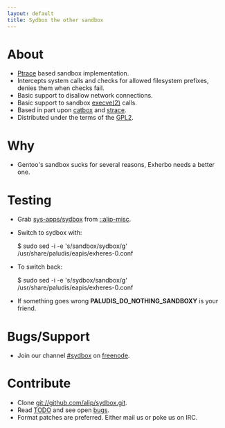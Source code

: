 ```yaml
---
layout: default
title: Sydbox the other sandbox
---
```


# About #

  - [Ptrace](http://linux.die.net/man/2/ptrace) based sandbox implementation.
  - Intercepts system calls and checks for allowed filesystem prefixes, denies them when checks fail.
  - Basic support to disallow network connections.
  - Basic support to sandbox [execve(2)](http://linux.die.net/man/2/execve) calls.
  - Based in part upon [catbox](https://svn.uludag.org.tr/uludag/trunk/python-modules/catbox/) and
    [strace](http://sourceforge.net/projects/strace).
  - Distributed under the terms of the [GPL2](http://www.gnu.org/licenses/gpl-2.0.html).

# Why #

  - Gentoo's sandbox sucks for several reasons, Exherbo needs a better one.

# Testing #

  - Grab [sys-apps/sydbox](http://git.exherbo.org/summer/packages/sys-apps/sydbox/) from
    [::alip-misc](http://git.exherbo.org/summer/repositories/alip-misc/).
  - Switch to sydbox with:

    $ sudo sed -i -e 's/sandbox/sydbox/g' /usr/share/paludis/eapis/exheres-0.conf

  - To switch back:

    $ sudo sed -i -e 's/sydbox/sandbox/g' /usr/share/paludis/eapis/exheres-0.conf

  - If something goes wrong **PALUDIS_DO_NOTHING_SANDBOXY** is your friend.

# Bugs/Support #

  - Join our channel [#sydbox](irc://irc.freenode.net/sydbox) on [freenode](http://freenode.net/).

# Contribute #

  - Clone [git://github.com/alip/sydbox.git](git://github.com/alip/sydbox.git).
  - Read [TODO](http://github.com/alip/sydbox/blob/master/TODO.mkd) and see open [bugs](http://bit.ly/MzeIv).
  - Format patches are preferred. Either mail us or poke us on IRC.

<!-- vim: set tw=100 ft=mkd spell spelllang=en sw=4 sts=4 et : -->
